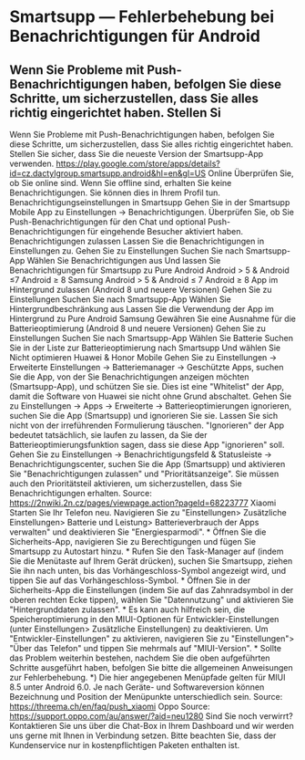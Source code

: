 # Smartsupp — Fehlerbehebung bei Benachrichtigungen für Android
## Wenn Sie Probleme mit Push-Benachrichtigungen haben, befolgen Sie diese Schritte, um sicherzustellen, dass Sie alles richtig eingerichtet haben. Stellen Si
Wenn Sie Probleme mit Push-Benachrichtigungen haben, befolgen Sie diese Schritte, um sicherzustellen, dass Sie alles richtig eingerichtet haben.
Stellen Sie sicher, dass Sie die neueste Version der Smartsupp-App verwenden.
https://play.google.com/store/apps/details?id=cz.dactylgroup.smartsupp.android&hl=en&gl=US
Online
Überprüfen Sie, ob Sie online sind. Wenn Sie offline sind, erhalten Sie keine Benachrichtigungen. Sie können dies in Ihrem Profil tun.
Benachrichtigungseinstellungen in Smartsupp
Gehen Sie in der Smartsupp Mobile App zu Einstellungen -> Benachrichtigungen. Überprüfen Sie, ob Sie Push-Benachrichtigungen für den Chat und optional Push-Benachrichtigungen für eingehende Besucher aktiviert haben.
Benachrichtigungen zulassen
Lassen Sie die Benachrichtigungen in Einstellungen zu.
Gehen Sie zu Einstellungen
Suchen Sie nach Smartsupp-App
Wählen Sie Benachrichtigungen aus
Und lassen Sie Benachrichtigungen für Smartsupp zu
Pure Android
Android > 5 & Android ≤7
Android ≥ 8
Samsung
Android > 5 & Android ≤ 7
Android ≥ 8
App im Hintergrund zulassen (Android 8 und neuere Versionen)
Gehen Sie zu Einstellungen
Suchen Sie nach Smartsupp-App
Wählen Sie Hintergrundbeschränkung aus
Lassen Sie die Verwendung der App im Hintergrund zu
Pure Android
Samsung
Gewähren Sie eine Ausnahme für die Batterieoptimierung (Android 8 und neuere Versionen)
Gehen Sie zu Einstellungen
Suchen Sie nach Smartsupp-App
Wählen Sie Batterie
Suchen Sie in der Liste zur Batterieoptimierung nach Smartsupp
Und wählen Sie Nicht optimieren 
Huawei & Honor Mobile 
Gehen Sie zu Einstellungen -> Erweiterte Einstellungen -> Batteriemanager -> Geschützte Apps, suchen Sie die App, von der Sie Benachrichtigungen anzeigen möchten (Smartsupp-App), und schützen Sie sie. Dies ist eine "Whitelist" der App, damit die Software von Huawei sie nicht ohne Grund abschaltet.
Gehen Sie zu Einstellungen -> Apps -> Erweiterte -> Batterieoptimierungen ignorieren, suchen Sie die App (Smartsupp) und ignorieren Sie sie. Lassen Sie sich nicht von der irreführenden Formulierung täuschen. "Ignorieren" der App bedeutet tatsächlich, sie laufen zu lassen, da Sie der Batterieoptimierungsfunktion sagen, dass sie diese App "ignorieren" soll.
Gehen Sie zu Einstellungen -> Benachrichtigungsfeld & Statusleiste -> Benachrichtigungscenter, suchen Sie die App (Smartsupp) und aktivieren Sie "Benachrichtigungen zulassen" und "Prioritätsanzeige". Sie müssen auch den Prioritätsteil aktivieren, um sicherzustellen, dass Sie Benachrichtigungen erhalten.
Source: https://2nwiki.2n.cz/pages/viewpage.action?pageId=68223777
Xiaomi
Starten Sie Ihr Telefon neu.
Navigieren Sie zu "Einstellungen> Zusätzliche Einstellungen> Batterie und Leistung> Batterieverbrauch der Apps verwalten" und deaktivieren Sie "Energiesparmodi". *
Öffnen Sie die Sicherheits-App, navigieren Sie zu Berechtigungen und fügen Sie Smartsupp zu Autostart hinzu. *
Rufen Sie den Task-Manager auf (indem Sie die Menütaste auf Ihrem Gerät drücken), suchen Sie Smartsupp, ziehen Sie ihn nach unten, bis das Vorhängeschloss-Symbol angezeigt wird, und tippen Sie auf das Vorhängeschloss-Symbol. *
Öffnen Sie in der Sicherheits-App die Einstellungen (indem Sie auf das Zahnradsymbol in der oberen rechten Ecke tippen), wählen Sie "Datennutzung" und aktivieren Sie "Hintergrunddaten zulassen". *
Es kann auch hilfreich sein, die Speicheroptimierung in den MIUI-Optionen für Entwickler-Einstellungen (unter Einstellungen> Zusätzliche Einstellungen) zu deaktivieren. Um "Entwickler-Einstellungen" zu aktivieren, navigieren Sie zu "Einstellungen"> "Über das Telefon" und tippen Sie mehrmals auf "MIUI-Version". *
Sollte das Problem weiterhin bestehen, nachdem Sie die oben aufgeführten Schritte ausgeführt haben, befolgen Sie bitte die allgemeinen Anweisungen zur Fehlerbehebung.
*) Die hier angegebenen Menüpfade gelten für MIUI 8.5 unter Android 6.0. Je nach Geräte- und Softwareversion können Bezeichnung und Position der Menüpunkte unterschiedlich sein.
Source: https://threema.ch/en/faq/push_xiaomi
Oppo
Source: https://support.oppo.com/au/answer/?aid=neu1280
Sind Sie noch verwirrt? Kontaktieren Sie uns über die Chat-Box in Ihrem Dashboard und wir werden uns gerne mit Ihnen in Verbindung setzen. Bitte beachten Sie, dass der Kundenservice nur in kostenpflichtigen Paketen enthalten ist.

